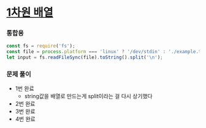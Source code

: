 
# [1차원 배열](https://www.acmicpc.net/step/6)


### 통합용
```typescript
const fs = require('fs');
const file = process.platform === 'linux' ? '/dev/stdin' : './example.txt';
let input = fs.readFileSync(file).toString().split('\n');
```

### 문제 풀이
- 1번 완료
  - string값을 배열로 만드는게 split이라는 걸 다시 상기했다
- 2번 완료
- 3번 완료 
- 4번 완료